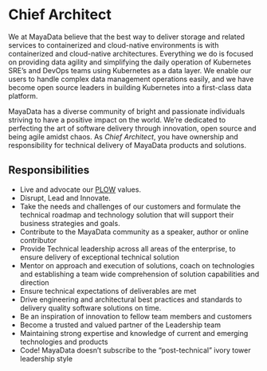 # Chief Architect

We at MayaData believe that the best way to deliver storage and related services to containerized and cloud-native environments is with containerized and cloud-native architectures.  Everything we do is focused on providing data agility and simplifying the daily operation of Kubernetes SRE’s and DevOps teams using Kubernetes as a data layer.  We enable our users to handle complex data management operations easily, and we have become open source leaders in building Kubernetes into a first-class data platform.

MayaData has a diverse community of bright and passionate individuals striving to have a positive impact on the world. We’re dedicated to perfecting the art of software delivery through innovation, open source and being agile amidst chaos. As _Chief Architect_, you have ownership and responsibility for technical delivery of MayaData products and solutions.

## Responsibilities

- Live and advocate our [PLOW](https://github.com/mayadata-io/culture/blob/master/plow.md) values.
- Disrupt, Lead and Innovate.
- Take the needs and challenges of our customers and formulate the technical roadmap and technology solution that will support their business strategies and goals.
- Contribute to the MayaData community as a speaker, author or online contributor
- Provide Technical leadership across all areas of the enterprise, to ensure delivery of exceptional technical solution
- Mentor on approach and execution of solutions, coach on technologies and establishing a team wide comprehension of solution capabilities and direction
- Ensure technical expectations of deliverables are met
- Drive engineering and architectural best practices and standards to delivery quality software solutions on time. 
- Be an inspiration of innovation to fellow team members and customers
- Become a trusted and valued partner of the Leadership team
- Maintaining strong expertise and knowledge of current and emerging technologies and products
- Code! MayaData doesn’t subscribe to the “post-technical” ivory tower leadership style

